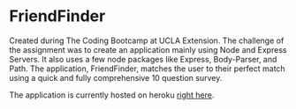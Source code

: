 # FriendFinder

Created during The Coding Bootcamp at UCLA Extension. The challenge of the assignment was to create an application mainly using Node and Express Servers. It also uses a few node packages like Express, Body-Parser, and Path. The application, FriendFinder, matches the user to their perfect match using a quick and fully comprehensive 10 question survey. 

The application is currently hosted on heroku [right here](https://still-citadel-43398.herokuapp.com/). 

